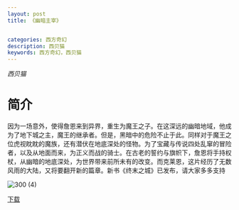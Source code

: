 ```yaml
---
layout: post
title: 《幽暗主宰》


categories: 西方奇幻
description: 西贝猫
keywords: 西方奇幻，西贝猫
---
```


*西贝猫*

# 简介

因为一场意外，使得詹恩来到异界，重生为魔王之子。在这深远的幽暗地域，他成为了地下城之主，魔王的继承者。但是，黑暗中的危险不止于此。同样对于魔王之位虎视眈眈的魔族，还有潜伏在地底深处的怪物。为了宝藏与传说四处乱窜的冒险者，以及从地面而来，为正义而战的骑士。在古老的誓约与旗帜下，詹恩将手持权杖，从幽暗的地底深处，为世界带来前所未有的改变。而克莱恩，这片经历了无数风雨的大陆，又将要翻开新的篇章。新书《终末之城》已发布，请大家多多支持

![300 (4)](http://tvax4.sinaimg.cn/large/008dGP0Fgy1gty5y0njjsj304605k74c.jpg)

[下载](https://link.jscdn.cn/1drv/aHR0cHM6Ly8xZHJ2Lm1zL3QvcyFBaGU2R2dNWmVFb2poR1lCUS1lak83amNLNmwwP2U9QlVvdjZR.txt)
